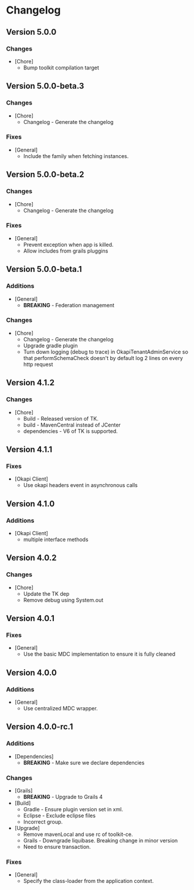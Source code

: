 # Changelog

## Version 5.0.0

### Changes
* [Chore]
	* Bump toolkit compilation target

## Version 5.0.0-beta.3

### Changes
* [Chore]
	* Changelog - Generate the changelog

### Fixes
* [General]
	* Include the family when fetching instances.

## Version 5.0.0-beta.2

### Changes
* [Chore]
	* Changelog - Generate the changelog

### Fixes
* [General]
	* Prevent exception when app is killed.
	* Allow includes from grails pluggins

## Version 5.0.0-beta.1

### Additions
* [General]
	* **BREAKING** -  Federation management

### Changes
* [Chore]
	* Changelog - Generate the changelog
	* Upgrade gradle plugin
	* Turn down logging (debug to trace) in OkapiTenantAdminService so that performSchemaCheck doesn't by default log 2 lines on every http request

## Version 4.1.2

### Changes
* [Chore]
	* Build - Released version of TK.
	* build - MavenCentral instead of JCenter
	* dependencies - V6 of TK is supported.

## Version 4.1.1

### Fixes
* [Okapi Client]
	* Use okapi headers event in asynchronous calls

## Version 4.1.0

### Additions
* [Okapi Client]
	* multiple interface methods

## Version 4.0.2

### Changes
* [Chore]
	* Update the TK dep
	* Remove debug using System.out

## Version 4.0.1

### Fixes
* [General]
	* Use the basic MDC implementation to ensure it is fully cleaned

## Version 4.0.0

### Additions
* [General]
	* Use centralized MDC wrapper.

## Version 4.0.0-rc.1

### Additions
* [Dependencies]
	* **BREAKING** -  Make sure we declare dependencies

### Changes
* [Grails]
	* **BREAKING** -  Upgrade to Grails 4
* [Build]
	* Gradle - Ensure plugin version set in xml.
	* Eclipse - Exclude eclipse files
	* Incorrect group.
* [Upgrade]
	* Remove mavenLocal and use rc of toolkit-ce.
	* Grails - Downgrade liquibase. Breaking change in minor version
	* Need to ensure transaction.

### Fixes
* [General]
	* Specify the class-loader from the application context.